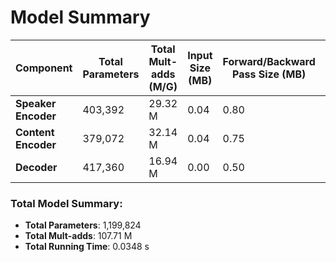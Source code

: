 
# Model Summary

| Component         | Total Parameters | Total Mult-adds (M/G) | Input Size (MB) | Forward/Backward Pass Size (MB) | Params Size (MB) | Estimated Total Size (MB) | 
|-------------------|------------------|-----------------------|--------------------------|-----------------------|-----------------|----------------------------------|
| **Speaker Encoder**    | 403,392         |     29.32 M      | 0.04               | 0.80           | 1.61                       | 2.46             |
| **Content Encoder**    | 379,072       |        32.14 M                | 0.04           | 0.75                       | 1.52             | 2.30              | 
| **Decoder**   | 417,360      |        16.94 M         | 0.00        | 0.50           | 1.67                          | 2.18               | 



### Total Model Summary:
- **Total Parameters**: 1,199,824
- **Total Mult-adds**: 107.71 M
- **Total Running Time**: 0.0348 s
